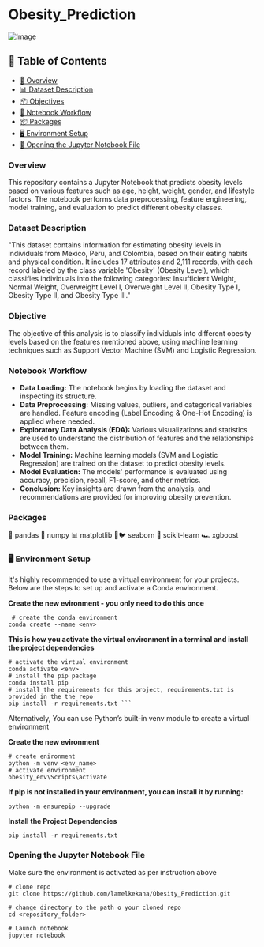 # Obesity_Prediction

![Image](https://cdn.pixabay.com/photo/2022/03/07/07/20/weighing-scale-7053082_1280.jpg)

## 📌 Table of Contents
- [📌 Overview](#-overview)
- [📊 Dataset Description](#-Dataset-Description)
- [📦 Objectives](#-Objectives)
- [🔄 Notebook Workflow](#-Notebook-Workflow)
- [📦 Packages](#-Packages)
- [🖥️ Environment Setup](#-environment-setup)
- [📂 Opening the Jupyter Notebook File](#-Opening-the-Jupyter-Notebook-File)


### Overview

This repository contains a Jupyter Notebook that predicts obesity levels based on various features such as age, height, weight, gender, and lifestyle factors. The notebook performs data preprocessing, feature engineering, model training, and evaluation to predict different obesity classes.

### Dataset Description

"This dataset contains information for estimating obesity levels in individuals from Mexico, Peru, and Colombia, based on their eating habits and physical condition. It includes 17 attributes and 2,111 records, with each record labeled by the class variable 'Obesity' (Obesity Level), which classifies individuals into the following categories: Insufficient Weight, Normal Weight, Overweight Level I, Overweight Level II, Obesity Type I, Obesity Type II, and Obesity Type III."

### Objective

The objective of this analysis is to classify individuals into different obesity levels based on the features mentioned above, using machine learning techniques such as Support Vector Machine (SVM) and Logistic Regression.

### Notebook Workflow
- __Data Loading:__ The notebook begins by loading the dataset and inspecting its structure.
- __Data Preprocessing:__ Missing values, outliers, and categorical variables are handled. Feature encoding (Label Encoding & One-Hot Encoding) is applied where needed.
- __Exploratory Data Analysis (EDA):__ Various visualizations and statistics are used to understand the distribution of features and the relationships between them.
- __Model Training:__ Machine learning models (SVM and Logistic Regression) are trained on the dataset to predict obesity levels.
- __Model Evaluation:__ The models' performance is evaluated using accuracy, precision, recall, F1-score, and other metrics.
- __Conclusion:__ Key insights are drawn from the analysis, and recommendations are provided for improving obesity prevention.

### Packages 

🐼  pandas
🔢 numpy
📊 matplotlib
🌊🐦 seaborn
🧠 scikit-learn
🏎️ xgboost

### 🖥️ Environment Setup
It's highly recommended to use a virtual environment for your projects. Below are the steps to set up and activate a Conda environment.

**Create the new evironment - you only need to do this once**

```
 # create the conda environment
conda create --name <env>
```

**This is how you activate the virtual environment in a terminal and install the project dependencies**

```
# activate the virtual environment
conda activate <env>
# install the pip package
conda install pip
# install the requirements for this project, requirements.txt is provided in the the repo
pip install -r requirements.txt ```
```

Alternatively, You can use Python’s built-in venv module to create a virtual environment

**Create the new evironment**

```
# create enironment
python -m venv <env_name>
# activate environment
obesity_env\Scripts\activate

```
**If pip is not installed in your environment, you can install it by running:**

```
python -m ensurepip --upgrade
```
**Install the Project Dependencies**
```
pip install -r requirements.txt

```

### Opening the Jupyter Notebook File

Make sure the environment is activated as per instruction above

```
# clone repo
git clone https://github.com/lamelkekana/Obesity_Prediction.git

# change directory to the path o your cloned repo
cd <repository_folder>

# Launch notebook
jupyter notebook

```

